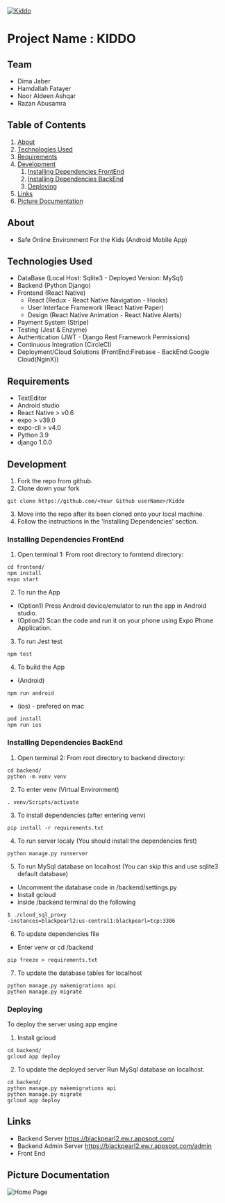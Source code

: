 [![Kiddo](https://i.postimg.cc/wTKffWZb/kiddo.png)](https://blackpearl2.ew.r.appspot.com/)

# Project Name : KIDDO

## Team

  - Dima Jaber
  - Hamdallah Fatayer 
  - Noor Aldeen Ashqar
  - Razan Abusamra
  
## Table of Contents

1. [About](#about)
1. [Technologies Used](#technologies-used)
1. [Requirements](#requirements)
1. [Development](#development)
    1. [Installing Dependencies FrontEnd](#installing-dependencies-frontend)
    1. [Installing Dependencies BackEnd](#installing-dependencies-backend)
    1. [Deploying](#deploying)
1. [Links](#links)
1. [Picture Documentation](#picture-documentation)

## About

- Safe Online Environment For the Kids (Android Mobile App)

## Technologies Used

- DataBase (Local Host: Sqlite3 - Deployed Version: MySql)
- Backend (Python Django)
- Frontend (React Native)
   - React (Redux - React Native Navigation - Hooks)
   - User Interface Framework (React Native Paper)
   - Design (React Native Animation - React Native Alerts)
- Payment System (Stripe)
- Testing (Jest & Enzyme)
- Authentication (JWT - Django Rest Framework Permissions)
- Continuous Integration (CircleCI)
- Deployment/Cloud Solutions (FrontEnd:Firebase - BackEnd:Google Cloud(NginX))

## Requirements

- TextEditor 
- Android studio
- React Native > v0.6
- expo > v39.0
- expo-cli > v4.0
- Python 3.9 
- django 1.0.0

## Development

1. Fork the repo from github.
2. Clone down your fork
```
git clone https://github.com/<Your Github userName>/Kiddo
```
3. Move into the repo after its been cloned onto your local machine.
4. Follow the instructions in the 'Installing Dependencies' section.

### Installing Dependencies FrontEnd

1. Open terminal 1: From root directory to forntend directory:

```
cd frontend/
npm install
expo start
```
2. To run the App
  - (Option1) Press Android device/emulator to run the app in Android studio.
  - (Option2) Scan the code and run it on your phone using Expo Phone Application.
3. To run Jest test
```
npm test
``` 
4. To build the App 
  - (Android)
```
npm run android
``` 
  - (ios) - prefered on mac
```
pod install
npm run ios
```
### Installing Dependencies BackEnd

1. Open terminal 2: From root directory to backend directory:

```
cd backend/
python -m venv venv
```
2. To enter venv (Virtual Environment)
```
. venv/Scripts/activate
```
3. To install dependencies (after entering venv)
```
pip install -r requirements.txt
```
4. To run server localy (You should install the dependencies first)
```
python manage.py runserver
```
5. To run MySql database on localhost (You can skip this and use sqlite3 default database)
- Uncomment the database code in /backend/settings.py 
- Install gcloud 
- inside /backend terminal do the following
```
$ ./cloud_sql_proxy 
-instances=blackpearl2:us-central1:blackpearl=tcp:3306
```
6. To update dependencies file
- Enter venv or cd /backend 
```
pip freeze > requirements.txt
```
7. To update the database tables for localhost
```
python manage.py makemigrations api
python manage.py migrate
```
### Deploying

To deploy the server using app engine
1. Install gcloud
```
cd backend/
gcloud app deploy
```
2. To update the deployed server
Run MySql database on localhost.
```
cd backend/
python manage.py makemigrations api
python manage.py migrate
gcloud app deploy
```
## Links

- Backend Server
https://blackpearl2.ew.r.appspot.com/
- Backend Admin Server
https://blackpearl2.ew.r.appspot.com/admin 
- Front End


## Picture Documentation

![Home Page](https://i.imgur.com/olCVOWe.png)

